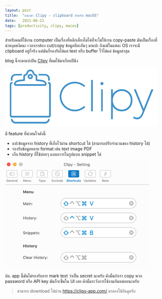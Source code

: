```yaml
---
layout: post
title:  "แนะนำ Clipy - clipboard สำหรับ macOS"
date:   2021-06-21
tags: [productivity, clipy, macos]
---
```


สำหรับคนที่ใช้งาน computer เป็นเรื่องที่หลีกเลี่ยงไม่ได้ที่จะไม่ใช้งาน copy-paste มันเป็นเรื่องที่น่าหงุดหงิดนะ เวลาเราต้อง cut/copy ข้อมูลทีละอันๆ มาแปะ ถึงแม้ในแต่ละ OS เราจะมี clipboard อยู่ก็จริง แต่มันก็รองรับได้แค่ text หรือ buffer ไว้ได้แค่ ข้อมูลล่าสุด  

blog นี้จะมาแบ่งปัน [Clipy](https://clipy-app.com/) ที่ผมใช้มาเกือบปีนึง

![Clipy](/assets/2021-06-21-clipy-logo.png)

มี feature ที่น่าสนใจดังนี้

- แปะข้อมูลจาก history ที่เก็บไว้ผ่าน shortcut ได้ (สามารถปรับจำนวนของ history ได้)
- รองรับข้อมูลหลาย format เช่น text image PDF
- เก็บ history ที่ใช้บ่อยๆ แบบถาวรในรูปแบบ snippet ได้

![Clipy preferences](/assets/2021-06-21-clipy-preferences.png)

ปล. app นี้มันไม่รองรับการ mark text ว่าเป็น secret นะครับ ดังนั้นถ้าเรา copy พวก password หรือ API key มันก็จะขึ้นใน UI เลย ดังนั้นระวังการใช้งานกันหน่อยนะครับ

> สามารถ download ได้ผ่าน <https://clipy-app.com/> มาลองใช้กันดูครับ